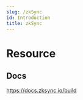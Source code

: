 ```yaml
---
slug: /zkSync
id: Introduction
title: zkSync
---
```


#  Resource

## Docs
https://docs.zksync.io/build
